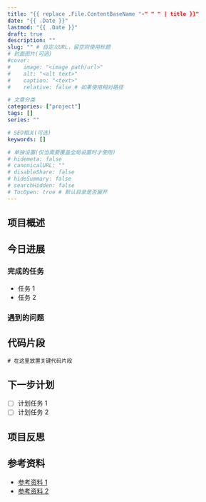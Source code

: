 ```yaml
---
title: "{{ replace .File.ContentBaseName "-" " " | title }}"
date: "{{ .Date }}"
lastmod: "{{ .Date }}"
draft: true
description: ""
slug: "" # 自定义URL，留空则使用标题
# 封面图片(可选)
#cover:
#    image: "<image path/url>"
#    alt: "<alt text>"
#    caption: "<text>"
#    relative: false # 如果使用相对路径

# 文章分类
categories: ["project"]
tags: []
series: ""

# SEO相关(可选)
keywords: []

# 单独设置(仅当需要覆盖全局设置时才使用)
# hidemeta: false
# canonicalURL: ""
# disableShare: false
# hideSummary: false
# searchHidden: false
# TocOpen: true # 默认目录是否展开
---
```


<!-- 文章摘要：此处内容会在首页显示为文章预览 -->

<!--more-->

## 项目概述

<!-- 在这里简要描述项目的目标和背景 -->

## 今日进展

### 完成的任务

- 任务 1
- 任务 2

### 遇到的问题

<!-- 描述今天遇到的技术问题和解决方案 -->

## 代码片段

```
# 在这里放置关键代码片段
```

## 下一步计划

<!-- 描述接下来要做的工作 -->

- [ ] 计划任务 1
- [ ] 计划任务 2

## 项目反思

<!-- 对今天工作的思考和改进方向 -->

## 参考资料

- [参考资料 1](链接)
- [参考资料 2](链接)
